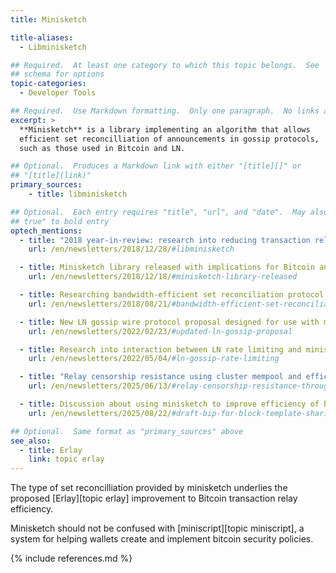 ```yaml
---
title: Minisketch

title-aliases:
  - Libminisketch

## Required.  At least one category to which this topic belongs.  See
## schema for options
topic-categories:
  - Developer Tools

## Required.  Use Markdown formatting.  Only one paragraph.  No links allowed.
excerpt: >
  **Minisketch** is a library implementing an algorithm that allows
  efficient set reconcilliation of announcements in gossip protocols,
  such as those used in Bitcoin and LN.

## Optional.  Produces a Markdown link with either "[title][]" or
## "[title](link)"
primary_sources:
    - title: libminisketch

## Optional.  Each entry requires "title", "url", and "date".  May also use "feature:
## true" to bold entry
optech_mentions:
  - title: "2018 year-in-review: research into reducing transaction relay data"
    url: /en/newsletters/2018/12/28/#libminisketch

  - title: Minisketch library released with implications for Bitcoin and LN
    url: /en/newsletters/2018/12/18/#minisketch-library-released

  - title: Researching bandwidth-efficient set reconciliation protocol
    url: /en/newsletters/2018/08/21/#bandwidth-efficient-set-reconciliation-protocol-for-transactions

  - title: New LN gossip wire protocol proposal designed for use with minisketch
    url: /en/newsletters/2022/02/23/#updated-ln-gossip-proposal

  - title: Research into interaction between LN rate limiting and minisketch gossiping
    url: /en/newsletters/2022/05/04/#ln-gossip-rate-limiting

  - title: "Relay censorship resistance using cluster mempool and efficient set reconciliation"
    url: /en/newsletters/2025/06/13/#relay-censorship-resistance-through-top-mempool-set-reconciliation

  - title: Discussion about using minisketch to improve efficiency of block template sharing
    url: /en/newsletters/2025/08/22/#draft-bip-for-block-template-sharing

## Optional.  Same format as "primary_sources" above
see_also:
  - title: Erlay
    link: topic erlay
---
```

The type of set reconcilliation provided by minisketch underlies the
proposed [Erlay][topic erlay] improvement to Bitcoin transaction relay
efficiency.

Minisketch should not be confused with [miniscript][topic miniscript],
a system for helping wallets create and implement bitcoin security
policies.

{% include references.md %}

